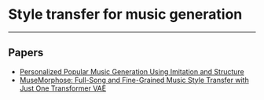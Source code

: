 # Style transfer for music generation


---
## Papers
* [Personalized Popular Music Generation Using Imitation and Structure](https://arxiv.org/pdf/2105.04709.pdf)
* [MuseMorphose: Full-Song and Fine-Grained Music Style Transfer with Just One Transformer VAE](https://arxiv.org/pdf/2105.04090.pdf)